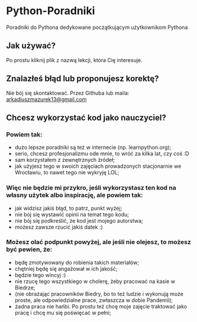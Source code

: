 # Python-Poradniki
Poradniki do Pythona dedykowane początkującym użytkownikom Pythona
## Jak używać?
Po prostu kliknij plik z nazwą lekcji, która Cię interesuje.

## Znalazłeś błąd lub proponujesz korektę? 
Nie bój się skontaktować. Przez Githuba lub maila: arkadiuszmazurek13@gmail.com

## Chcesz wykorzystać kod jako nauczyciel?
### Powiem tak: 
- dużo lepsze poradniki są też w internecie (np. learnpython.org);
- serio, chcesz profesjonalizmu ode mnie, to wróć za kilka lat, czy coś :D
- sam korzystałem z zewnętrznych źródeł;
- jak użyjesz tego w swoich zajęciach prowadzonych stacjonarnie we Wrocławiu, to nawet tego nie wykryję LOL;

### Więc nie będzie mi przykro, jeśli wykorzystasz ten kod na własny użytek albo inspirację, ale powiem tak:
- jak widzisz jakiś błąd, to patrz, punkt wyżej;
- nie bój się wystawić opinii na temat tego kodu;
- nie bój się podkreślić, że kod jest mojego autorstwa;
- możesz zawsze rzucić jakiś datek :)

### Możesz olać podpunkt powyżej, ale jeśli nie olejesz, to możesz być pewien, że:
- będę zmotywowany do robienia takich materiałów;
- chętniej będę się angażował w ich jakość;
- będzie tego wincyj :)
- nie rzucę tego wszystkiego w cholerę, żeby pracować na kasie w Biedrze;
- (nie obrażając pracowników Biedry, bo to też ludzie i wykonują może proste, ale odpowiedzialne prace, zwłaszcza w dobie Pandemii);
- żadna praca nie hańbi. Po prostu też chcę moje zajęcie traktować jako pracę i chcę mu się poświęcać w pełni;
